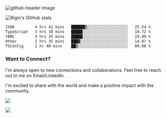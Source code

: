 
![github-header-image](https://github.com/riginoommen/riginoommen/assets/3840244/889cae65-df55-4cda-86cc-bf21bf1f2e96)

![Rigin's GitHub stats](https://github-readme-stats.vercel.app/api?username=riginoommen\&show_icons=true\&show=reviews,discussions_started,discussions_answered,prs_merged,prs_merged_percentage)


<!--START_SECTION:waka-->

```txt
JSON         4 hrs 42 mins   ██████▒░░░░░░░░░░░░░░░░░░   25.54 %
TypeScript   3 hrs 38 mins   █████░░░░░░░░░░░░░░░░░░░░   19.72 %
YAML         3 hrs 35 mins   █████░░░░░░░░░░░░░░░░░░░░   19.49 %
Other        2 hrs 35 mins   ███▓░░░░░░░░░░░░░░░░░░░░░   14.07 %
TSConfig     1 hr 40 mins    ██▒░░░░░░░░░░░░░░░░░░░░░░   09.08 %
```

<!--END_SECTION:waka-->

### Want to Connect?

I'm always open to new connections and collaborations. Feel free to reach out to me on Email/LinkedIn.

I'm excited to share with the world and make a positive impact with the community.

![](https://komarev.com/ghpvc/?username=riginoommen)

![](https://hit.yhype.me/github/profile?user_id=3840244)

